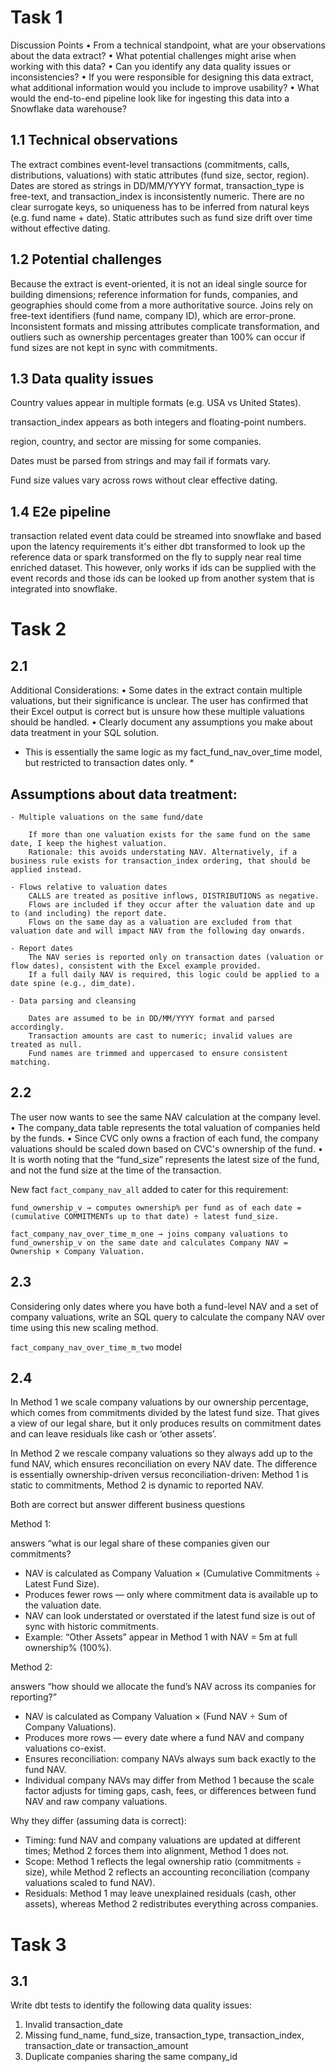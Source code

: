 # Task 1

Discussion Points
• From a technical standpoint, what are your observations about the data extract?
• What potential challenges might arise when working with this data?
• Can you identify any data quality issues or inconsistencies?
• If you were responsible for designing this data extract, what additional
information would you include to improve usability?
• What would the end-to-end pipeline look like for ingesting this data into a
Snowflake data warehouse?



## 1.1 Technical observations
The extract combines event-level transactions (commitments, calls, distributions, valuations) with static attributes (fund size, sector, region). Dates are stored as strings in DD/MM/YYYY format, transaction_type is free-text, and transaction_index is inconsistently numeric. There are no clear surrogate keys, so uniqueness has to be inferred from natural keys (e.g. fund name + date). Static attributes such as fund size drift over time without effective dating.

## 1.2 Potential challenges
Because the extract is event-oriented, it is not an ideal single source for building dimensions; reference information for funds, companies, and geographies should come from a more authoritative source. Joins rely on free-text identifiers (fund name, company ID), which are error-prone. Inconsistent formats and missing attributes complicate transformation, and outliers such as ownership percentages greater than 100% can occur if fund sizes are not kept in sync with commitments.

## 1.3 Data quality issues

Country values appear in multiple formats (e.g. USA vs United States).

transaction_index appears as both integers and floating-point numbers.

region, country, and sector are missing for some companies.

Dates must be parsed from strings and may fail if formats vary.

Fund size values vary across rows without clear effective dating.

## 1.4 E2e pipeline

transaction related event data could be streamed into snowflake and based upon the latency requirements it's either dbt transformed to look up the reference data or spark transformed on the fly to supply near real time enriched dataset.
This however, only works if ids can be supplied with the event records and those ids can be looked up from another system that is integrated into snowflake.



# Task 2

## 2.1 

Additional Considerations:
• Some dates in the extract contain multiple valuations, but their significance
is unclear. The user has confirmed that their Excel output is correct but is
unsure how these multiple valuations should be handled.
• Clearly document any assumptions you make about data treatment in your
SQL solution.


* This is essentially the same logic as my fact_fund_nav_over_time model, but restricted to transaction dates only. *

## Assumptions about data treatment:

    - Multiple valuations on the same fund/date

        If more than one valuation exists for the same fund on the same date, I keep the highest valuation.
        Rationale: this avoids understating NAV. Alternatively, if a business rule exists for transaction_index ordering, that should be applied instead.

    - Flows relative to valuation dates
        CALLS are treated as positive inflows, DISTRIBUTIONS as negative.
        Flows are included if they occur after the valuation date and up to (and including) the report date.
        Flows on the same day as a valuation are excluded from that valuation date and will impact NAV from the following day onwards.

    - Report dates
        The NAV series is reported only on transaction dates (valuation or flow dates), consistent with the Excel example provided.
        If a full daily NAV is required, this logic could be applied to a date spine (e.g., dim_date).

    - Data parsing and cleansing

        Dates are assumed to be in DD/MM/YYYY format and parsed accordingly.
        Transaction amounts are cast to numeric; invalid values are treated as null.
        Fund names are trimmed and uppercased to ensure consistent matching.

## 2.2

The user now wants to see the same NAV calculation at the company level.
• The company_data table represents the total valuation of companies held
by the funds.
• Since CVC only owns a fraction of each fund, the company valuations
should be scaled down based on CVC's ownership of the fund.
• It is worth noting that the “fund_size” represents the latest size of the
fund, and not the fund size at the time of the transaction.

New fact `fact_company_nav_all` added to cater for this requirement:

`fund_ownership_v → computes ownership% per fund as of each date = (cumulative COMMITMENTs up to that date) ÷ latest fund_size.`

`fact_company_nav_over_time_m_one → joins company valuations to fund_ownership_v on the same date and calculates Company NAV = Ownership × Company Valuation.`

## 2.3

Considering only dates where you have both a fund-level NAV and a set of
company valuations, write an SQL query to calculate the company NAV over
time using this new scaling method.

`fact_company_nav_over_time_m_two` model

## 2.4

In Method 1 we scale company valuations by our ownership percentage, which comes from commitments divided by the latest fund size. That gives a view of our legal share, but it only produces results on commitment dates and can leave residuals like cash or ‘other assets’. 

In Method 2 we rescale company valuations so they always add up to the fund NAV, which ensures reconciliation on every NAV date. The difference is essentially ownership-driven versus reconciliation-driven: Method 1 is static to commitments, Method 2 is dynamic to reported NAV. 

Both are correct but answer different business questions

Method 1:

answers “what is our legal share of these companies given our commitments?

- NAV is calculated as Company Valuation × (Cumulative Commitments ÷ Latest Fund Size).
- Produces fewer rows — only where commitment data is available up to the valuation date.
- NAV can look understated or overstated if the latest fund size is out of sync with historic commitments.
- Example: “Other Assets” appear in Method 1 with NAV = 5m at full ownership% (100%).

Method 2:

answers “how should we allocate the fund’s NAV across its companies for reporting?”

- NAV is calculated as Company Valuation × (Fund NAV ÷ Sum of Company Valuations).
- Produces more rows — every date where a fund NAV and company valuations co-exist.
- Ensures reconciliation: company NAVs always sum back exactly to the fund NAV.
- Individual company NAVs may differ from Method 1 because the scale factor adjusts for timing gaps, cash, fees, or differences between fund NAV and raw company valuations.

Why they differ (assuming data is correct):

- Timing: fund NAV and company valuations are updated at different times; Method 2 forces them into alignment, Method 1 does not.
- Scope: Method 1 reflects the legal ownership ratio (commitments ÷ size), while Method 2 reflects an accounting reconciliation (company valuations scaled to fund NAV).
- Residuals: Method 1 may leave unexplained residuals (cash, other assets), whereas Method 2 redistributes everything across companies.


# Task 3

## 3.1

Write dbt tests to identify the following data quality issues:

1. Invalid transaction_date
2. Missing fund_name, fund_size, transaction_type, transaction_index,
transaction_date or transaction_amount
3. Duplicate companies sharing the same company_id


